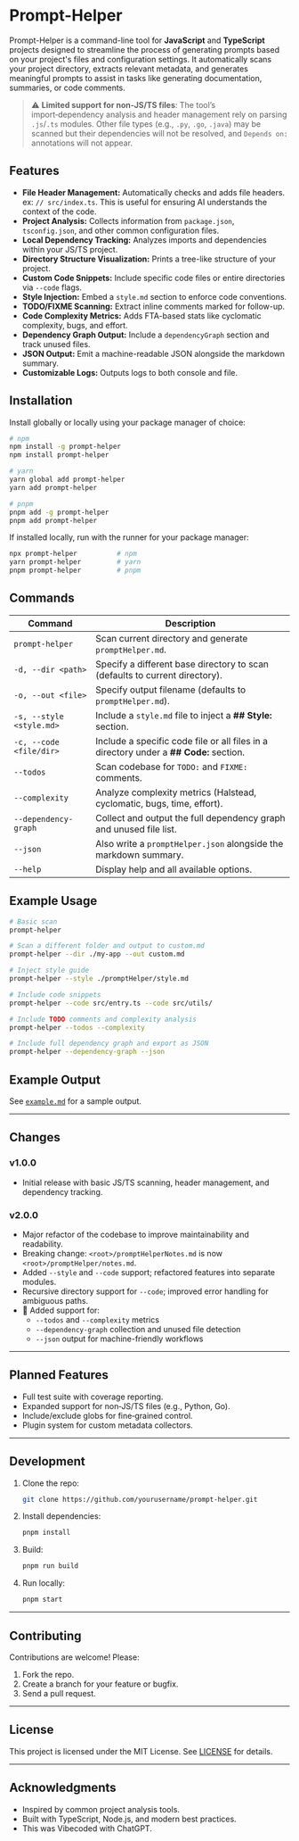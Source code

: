 # Prompt-Helper

Prompt-Helper is a command-line tool for **JavaScript** and **TypeScript**
projects designed to streamline the process of generating prompts based on your
project's files and configuration settings. It automatically scans your project
directory, extracts relevant metadata, and generates meaningful prompts to
assist in tasks like generating documentation, summaries, or code comments.

> ⚠️ **Limited support for non‑JS/TS files**: The tool’s import‑dependency
> analysis and header management rely on parsing `.js`/`.ts` modules. Other file
> types (e.g., `.py`, `.go`, `.java`) may be scanned but their dependencies will
> not be resolved, and `Depends on:` annotations will not appear.

## Features

- **File Header Management:** Automatically checks and adds file headers. ex:
  `// src/index.ts`. This is useful for ensuring AI understands the context of
  the code.
- **Project Analysis:** Collects information from `package.json`,
  `tsconfig.json`, and other common configuration files.
- **Local Dependency Tracking:** Analyzes imports and dependencies within your
  JS/TS project.
- **Directory Structure Visualization:** Prints a tree-like structure of your
  project.
- **Custom Code Snippets:** Include specific code files or entire directories
  via `--code` flags.
- **Style Injection:** Embed a `style.md` section to enforce code conventions.
- **TODO/FIXME Scanning:** Extract inline comments marked for follow-up.
- **Code Complexity Metrics:** Adds FTA-based stats like cyclomatic complexity,
  bugs, and effort.
- **Dependency Graph Output:** Include a `dependencyGraph` section and track
  unused files.
- **JSON Output:** Emit a machine-readable JSON alongside the markdown summary.
- **Customizable Logs:** Outputs logs to both console and file.

## Installation

Install globally or locally using your package manager of choice:

```bash
# npm
npm install -g prompt-helper
npm install prompt-helper

# yarn
yarn global add prompt-helper
yarn add prompt-helper

# pnpm
pnpm add -g prompt-helper
pnpm add prompt-helper
```

If installed locally, run with the runner for your package manager:

```bash
npx prompt-helper          # npm
yarn prompt-helper         # yarn
pnpm prompt-helper         # pnpm
```

## Commands

| Command                  | Description                                                                            |
|--------------------------|----------------------------------------------------------------------------------------|
| `prompt-helper`          | Scan current directory and generate `promptHelper.md`.                                 |
| `-d, --dir <path>`       | Specify a different base directory to scan (defaults to current directory).            |
| `-o, --out <file>`       | Specify output filename (defaults to `promptHelper.md`).                               |
| `-s, --style <style.md>` | Include a `style.md` file to inject a **## Style:** section.                           |
| `-c, --code <file/dir>`  | Include a specific code file or all files in a directory under a **## Code:** section. |
| `--todos`                | Scan codebase for `TODO:` and `FIXME:` comments.                                       |
| `--complexity`           | Analyze complexity metrics (Halstead, cyclomatic, bugs, time, effort).                 |
| `--dependency-graph`     | Collect and output the full dependency graph and unused file list.                     |
| `--json`                 | Also write a `promptHelper.json` alongside the markdown summary.                       |
| `--help`                 | Display help and all available options.                                                |

## Example Usage

```bash
# Basic scan
prompt-helper

# Scan a different folder and output to custom.md
prompt-helper --dir ./my-app --out custom.md

# Inject style guide
prompt-helper --style ./promptHelper/style.md

# Include code snippets
prompt-helper --code src/entry.ts --code src/utils/

# Include TODO comments and complexity analysis
prompt-helper --todos --complexity

# Include full dependency graph and export as JSON
prompt-helper --dependency-graph --json
```

## Example Output

See [`example.md`](example.md) for a sample output.

---

## Changes

### v1.0.0

- Initial release with basic JS/TS scanning, header management, and dependency
  tracking.

### v2.0.0

- Major refactor of the codebase to improve maintainability and readability.
- Breaking change: `<root>/promptHelperNotes.md` is now
  `<root>/promptHelper/notes.md`.
- Added `--style` and `--code` support; refactored features into separate
  modules.
- Recursive directory support for `--code`; improved error handling for
  ambiguous paths.
- 🚀 Added support for:
    - `--todos` and `--complexity` metrics
    - `--dependency-graph` collection and unused file detection
    - `--json` output for machine-friendly workflows

---

## Planned Features

- Full test suite with coverage reporting.
- Expanded support for non‑JS/TS files (e.g., Python, Go).
- Include/exclude globs for fine‑grained control.
- Plugin system for custom metadata collectors.

---

## Development

1. Clone the repo:

    ```bash
    git clone https://github.com/yourusername/prompt-helper.git
    ```

2. Install dependencies:

    ```bash
    pnpm install
    ```

3. Build:

    ```bash
    pnpm run build
    ```

4. Run locally:

    ```bash
    pnpm start
    ```

---

## Contributing

Contributions are welcome! Please:

1. Fork the repo.
2. Create a branch for your feature or bugfix.
3. Send a pull request.

---

## License

This project is licensed under the MIT License. See [LICENSE](LICENSE) for
details.

---

## Acknowledgments

- Inspired by common project analysis tools.
- Built with TypeScript, Node.js, and modern best practices.
- This was Vibecoded with ChatGPT.
